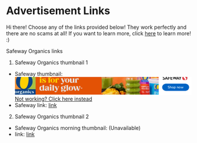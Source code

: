 # Advertisement Links
Hi there! Choose any of the links provided below! They work perfectly and there are no scams at all! If you want to learn more, click <a href="/README.md">here</a> to learn more! :)

Safeway Organics links
1. Safeway Organics thumbnail 1
- Safeway thumbnail: <a href="/thumbnails/Safeway Organics 3.png"><img src="https://github.com/SchoolAppsRedirector/advertisement-links/blob/main/thumbnails/Safeway%20Organics%203.png?raw=true" />Not working? Click here instead</a>
- Safeway link: <a href="https://www.safeway.com/lp/o-organics-organic.html?cmpid=ds_swy_int_own_dbm_20250423_419473221_419473221_106863_MerkleENT&clinchClickId_yldcQE=x1Vj0gAAAE7wP5PZJGMwMGQ4OThhLTNjNjMtNDFlYS1iNzFkLTU0OGE3YTdmZTQ5ZdkkYTMzY2Y1YjktYzQ3OS00YTRlLWFhZDYtNTI2NTYzY2I4Zjk2wA">link</a>

2. Safeway Organics thumbnail 2
- Safeway Organics morning thumbnail: (Unavailable)
- link: <a href="">link</a>
